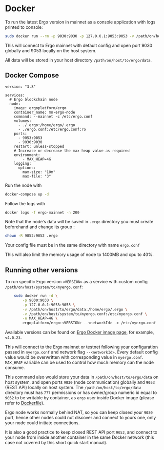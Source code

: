 # Docker

To run the latest Ergo version in mainnet as a console application with logs printed to console:


```bash
sudo docker run --rm -p 9030:9030 -p 127.0.0.1:9053:9053 -v /path/on/host/to/ergo/data:/home/ergo/.ergo ergoplatform/ergo --mainnet
```
This will connect to Ergo mainnet with default config and open port 9030 globally and 9053 locally on the host system. 

All data will be stored in your host directory `/path/on/host/to/ergo/data`.




## Docker Compose

```
version: "3.8"

services:
  # Ergo blockchain node
  node:
    image: ergoplatform/ergo
    container_name: mn-ergo-node
    command: --mainnet -c /etc/ergo.conf
    volumes:
      - ./.ergo:/home/ergo/.ergo
      - ./ergo.conf:/etc/ergo.conf:ro
    ports:
      - 9053:9053
      - 9030:9030
    restart: unless-stopped
    # Increase or decrease the max heap value as required
    environment:
        - MAX_HEAP=4G
    logging:
      options:
        max-size: "10m"
        max-file: "3"
```

Run the node with

```bash
docker-compose up -d
```

Follow the logs with

```bash
docker logs -f ergo-mainnet -n 200
```

Note that the node's data will be saved in `.ergo` directory you must create beforehand and change its group : 

```bash
chown -R 9052:9052 .ergo
```

Your config file must be in the same directory with name `ergo.conf`

This will also limit the memory usage of node to 1400MB and cpu to 40%.


## Running other versions

To run specific Ergo version `<VERSION>` as a service with custom config `/path/on/host/system/to/myergo.conf`:

```bash
    sudo docker run -d \
        -p 9030:9030 \
        -p 127.0.0.1:9053:9053 \
        -v /path/on/host/to/ergo/data:/home/ergo/.ergo \
        -v /path/on/host/system/to/myergo.conf:/etc/myergo.conf \
        -e MAX_HEAP=4G \
        ergoplatform/ergo:<VERSION> --<networkId> -c /etc/myergo.conf
```
Available versions can be found on [Ergo Docker image page](https://hub.docker.com/r/ergoplatform/ergo/tags), for example, `v4.0.23`.

This will connect to the Ergo mainnet or testnet following your configuration passed in `myergo.conf` and network flag `--<networkId>`. Every default config value would be overwritten with corresponding value in `myergo.conf`. `MAX_HEAP` variable can be used to control how much memory can the node consume.

This command also would store your data in `/path/on/host/to/ergo/data` on host system, and open ports `9030` (node communication) globally and `9053` (REST API) locally on host system. The `/path/on/host/to/ergo/data` directory must has `777` permissions or has owner/group numeric id equal to `9052` to be writable by container, as `ergo` user inside Docker image (please refer to [Dockerfile](#TODO)).

Ergo node works normally behind NAT, so you can keep closed your `9030` port, hence other nodes could not discover and connect to yours one, only your node could initiate connections.

It is also a good practice to keep closed REST API port `9053`, and connect to your node from inside another container in the same Docker network (this case not covered by this short quick start manual).
